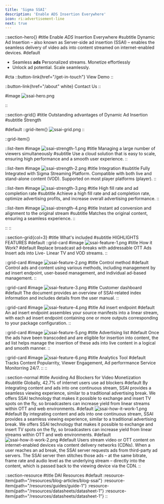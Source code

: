 ```yaml
---
title: 'Sigma SSAI'
description: 'Enable ADS Insertion Everywhere'
icon: ri:advertisement-line
next: true
---
```


::section-hero{}
#title
Enable _ADS_ Insertion Everywhere
#subtitle
Dynamic Ad Insertion – also known as Server-side ad insertion (SSAI) – enables the seamless delivery of video ads into content streamed on internet-enabled devices.
#default
- Seamless **ads** Personalized streams. Monetize effortlessly
- Unlock ad potential. Scale seamlessly.

#cta
::button-link{href="/get-in-touch"}
View Demo
::

::button-link{href="/about" white}
Contact Us
::

#image
![ssai-hero.png](/ssai/ssai-hero.png)

::

::section-grid{}
#title
Outstanding advantages of Dynamic Ad Insertion 
#subtitle
Strength

#default
::grid-item{}
![ssai-grid.png](/ssai/ssai-grid.png)
::

::grid-item{}


  ::list-item
  #image
  ![ssai-strength-1.png](/ssai/ssai-strength-1.png)
  #title
  Managing a large number of viewers simultaneously
  #subtitle
  Use a cloud solution that is easy to scale, ensuring high performance and a smooth user experience.
  ::

  ::list-item
  #image
  ![ssai-strength-2.png](/ssai/ssai-strength-2.png)
  #title
  Integration
  #subtitle
  Fully Integrated with Sigma Streaming Platform.
  Compatible with both live and stand-alone content (VOD).
  Supported on most player platforms (player).
  ::

  ::list-item
  #image
  ![ssai-strength-3.png](/ssai/ssai-strength-3.png)
  #title
  High fill rate and ad completion rate
  #subtitle
  Achieve a high fill rate and ad completion rate, optimize advertising profits, and increase overall advertising performance.
  ::

  ::list-item
  #image
  ![ssai-strength-4.png](/ssai/ssai-strength-4.png)
  #title
  Instant ad conversion and alignment to the original stream
  #subtitle
  Matches the original content, ensuring a seamless experience.
  ::

::
::

::section-grid{col=3}
#title
What's included
#subtitle
HIGHLIGHTS FEATURES
#default
  ::grid-card
  #image
  ![ssai-feature-1.png](/ssai/ssai-feature-1.png)
  #title
  How it Work?
  #default
  Replace broadcast ad-breaks with addressable OTT Ads Insert ads into Live- Linear TV and VOD streams.
  ::
  
  ::grid-card
  #image
  ![ssai-feature-2.png](/ssai/ssai-feature-2.png)
  #title
  Control method
  #default
  Control ads and content using various methods, including management by ad insert endpoint, user-based management, and individual ad-based management.
  ::
  
  ::grid-card
  #image
  ![ssai-feature-3.png](/ssai/ssai-feature-3.png)
  #title
  Customer dashboard
  #default
  The document provides an overview of SSAI-related index information and includes details from the user manual.
  ::
  
  ::grid-card
  #image
  ![ssai-feature-4.png](/ssai/ssai-feature-4.png)
  #title
  Ad insert endpoint
  #default
  An ad insert endpoint assembles your source manifests into a linear stream, with each ad insert endpoint containing one or more outputs corresponding to your package configuration.
  ::

  ::grid-card
  #image
  ![ssai-feature-5.png](/ssai/ssai-feature-5.png)
  #title
  Advertising list
  #default
  Once the ads have been transcoded and are eligible for insertion into content, the ad list helps manage the insertion of these ads into live content in a logical and smooth manner.
  ::
  
  ::grid-card
  #image
  ![ssai-feature-6.png](/ssai/ssai-feature-6.png)
  #title
  Analytics Tool
  #default
  Tracks Content Popularrity, Viewer Engagement, Ad
perforrmance Service Monitorring 24/7.
  ::
::

::section-normal
#title
Avoiding Ad Blockers for Video
Monetization
#subtitle
Globally, 42.7% of internet users use ad blockers
#default
By integrating content and ads into one continuous stream, SSAI provides a seamless viewing experience, similar to a traditional advertising break. We offers SSAI technology that makes it possible to exchange and insert TV spots on the fly, so broadcasters can increase yield from linear streams within OTT and web environments.
#default
![ssai-how-it-work-1.png](/ssai/ssai-how-it-work-1.png)
#default
By integrating content and ads into one continuous stream, SSAI provides a seamless viewing experience, similar to a traditional advertising break. We offers SSAI technology that makes it possible to exchange and insert TV spots on the fly, so broadcasters can increase yield from linear streams within OTT and web environments.
#default
![ssai-how-it-work-2.png](/ssai/ssai-how-it-work-2.png)
#default
Users stream video or OTT content on internet-enabled devices via content delivery networks (CDNs). When a user reaches an ad break, the SSAI server requests ads from third-party ad servers. The SSAI server then stitches those ads – at the same bitrate, frame rate and audio level as the underlying stream – directly into the content, which is passed back to the viewing device via the CDN.
::

::section-resource
#title
DAI Resources
#default
:resource-item{path="/resources/blog-articles/blog-ssai"}
:resource-item{path="/resources/guides/guide-1"}
:resource-item{path="/resources/datasheets/datasheet-1"}
:resource-item{path="/resources/datasheets/datasheet-1"}
::